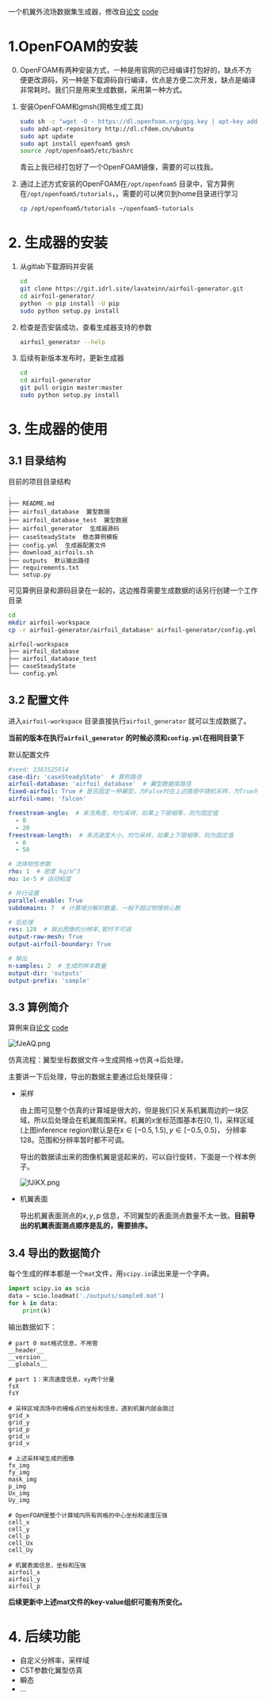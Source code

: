 一个机翼外流场数据集生成器，修改自[论文](http://arxiv.org/abs/1810.08217) [code](https://github.com/thunil/Deep-Flow-Prediction)

# 1.OpenFOAM的安装

0. OpenFOAM有两种安装方式，一种是用官网的已经编译打包好的，缺点不方便更改源码，另一种是下载源码自行编译，优点是方便二次开发，缺点是编译非常耗时。我们只是用来生成数据，采用第一种方式。

1. 安装OpenFOAM和gmsh(网格生成工具)

   ```sh
   sudo sh -c "wget -O - https://dl.openfoam.org/gpg.key | apt-key add -"
   sudo add-apt-repository http://dl.cfdem.cn/ubuntu
   sudo apt update
   sudo apt install openfoam5 gmsh
   source /opt/openfoam5/etc/bashrc
   ```

   青云上我已经打包好了一个OpenFOAM镜像，需要的可以找我。

2. 通过上述方式安装的OpenFOAM在`/opt/openfoam5` 目录中，官方算例在`/opt/openfoam5/tutorials`，，需要的可以拷贝到home目录进行学习

   ```sh
   cp /opt/openfoam5/tutorials ~/openfoam5-tutorials
   ```



# 2. 生成器的安装

1. 从gitlab下载源码并安装

   ```sh
   cd
   git clone https://git.idrl.site/lavateinn/airfoil-generator.git
   cd airfoil-generator/
   python -m pip install -U pip
   sudo python setup.py install
   ```

2. 检查是否安装成功，查看生成器支持的参数

   ```sh
   airfoil_generator --help
   ```

3. 后续有新版本发布时，更新生成器

   ```sh
   cd
   cd airfoil-generator
   git pull origin master:master
   sudo python setup.py install
   ```



# 3. 生成器的使用

## 3.1 目录结构

目前的项目目录结构

```
.
├── README.md
├── airfoil_database  翼型数据
├── airfoil_database_test  翼型数据
├── airfoil_generator  生成器源码
├── caseSteadyState  稳态算例模板
├── config.yml  生成器配置文件
├── download_airfoils.sh
├── outputs  默认输出路径
├── requirements.txt
└── setup.py
```

可见算例目录和源码目录在一起的，这边推荐需要生成数据的话另行创建一个工作目录

```sh
cd
mkdir airfoil-workspace
cp -r airfoil-generator/airfoil_database* airfoil-generator/config.yml airfoil-generator/case* -d airfoil-workspace
```

```sh
airfoil-workspace
├── airfoil_database
├── airfoil_database_test
├── caseSteadyState
└── config.yml
```

## 3.2 配置文件

进入`airfoil-workspace` 目录直接执行`airfoil_generator` 就可以生成数据了。

**当前的版本在执行`airfoil_generator` 的时候必须和`config.yml`在相同目录下**

默认配置文件

```yaml
#seed: 3383525914
case-dir: 'caseSteadyState'  # 算例路径
airfoil-database: 'airfoil_database'  # 翼型数据库路径
fixed-airfoil: True # 是否固定一种翼型，为False时在上述路径中随机采样，为True时下面的参数有效
airfoil-name: 'falcon'

freestream-angle:  # 来流角度，均匀采样，如果上下限相等，则为固定值
  - 0
  - 20
freestream-length:  # 来流速度大小，均匀采样，如果上下限相等，则为固定值
  - 0
  - 50

# 流体物性参数
rho: 1  # 密度 kg/m^3
nu: 1e-5 # 运动粘度

# 并行设置
parallel-enable: True
subdomains: 7  # 计算域分解的数量，一般不超过物理核心数

# 后处理
res: 128  # 输出图像的分辨率,暂时不可调
output-raw-mesh: True
output-airfoil-boundary: True

# 输出
n-samples: 2  # 生成的样本数量
output-dir: 'outputs'
output-prefix: 'sample'
```



## 3.3 算例简介

算例来自[论文](http://arxiv.org/abs/1810.08217) [code](https://github.com/thunil/Deep-Flow-Prediction) 

![fJeAQ.png](https://s1.328888.xyz/2022/04/11/fJeAQ.png)

仿真流程：翼型坐标数据文件->生成网格->仿真->后处理，

主要讲一下后处理，导出的数据主要通过后处理获得：

- 采样

  由上图可见整个仿真的计算域是很大的，但是我们只关系机翼周边的一块区域，所以后处理会在机翼周围采样。机翼的$`x`$坐标范围基本在$`[0, 1]`$，采样区域(上图inference region)默认是在$`x \in [-0.5, 1.5), y \in [-0.5, 0.5)`$， 分辨率128。范围和分辨率暂时都不可调。

  导出的数据读出来的图像机翼是竖起来的，可以自行旋转，下面是一个样本例子。

  ![fJiKX.png](https://s1.328888.xyz/2022/04/11/fJiKX.png)

- 机翼表面

  导出机翼表面测点的$`x, y, p`$ 信息，不同翼型的表面测点数量不太一致。**目前导出的机翼表面测点顺序是乱的，需要排序。**

  

## 3.4 导出的数据简介

每个生成的样本都是一个`mat`文件，用`scipy.io`读出来是一个字典。

```python
import scipy.io as scio
data = scio.loadmat('./outputs/sample0.mat')
for k in data:
    print(k)
```

输出数据如下：

```
# part 0 mat格式信息，不用管
__header__
__version__
__globals__

# part 1：来流速度信息，xy两个分量
fsX
fsY

# 采样区域流场中的栅格点的坐标和信息，遇到机翼内部会跳过
grid_x
grid_y
grid_p
grid_u
grid_v

# 上述采样域生成的图像
fx_img
fy_img
mask_img
p_img
Ux_img
Uy_img

# OpenFOAM里整个计算域内所有网格的中心坐标和速度压强
cell_x
cell_y
cell_p
cell_Ux
cell_Uy

# 机翼表面信息，坐标和压强
airfoil_x
airfoil_y
airfoil_p
```

**后续更新中上述mat文件的key-value组织可能有所变化。**



# 4. 后续功能

- 自定义分辨率，采样域
- CST参数化翼型仿真
- 瞬态
- ...





